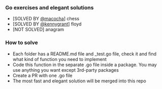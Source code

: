 ### Go exercises and elegant solutions

 - [SOLVED BY [@macocha](https://github.com/macocha)] chess
 - [SOLVED BY [@kennygrant](https://github.com/kennygrant)] floyd
 - [NOT SOLVED] anagram

### How to solve

 - Each folder has a README.md file and _test.go file, check it and find what kind of function you need to implement
 - Code this function in the separate .go file inside a package. You may use anything you want except 3rd-party packages
 - Create a PR with one .go file
 - The most fast and elegant solution will be merged into this repo
